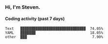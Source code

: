 ### Hi, I'm Steven.

#### Coding activity (past 7 days)
```
Text   ▓▓▓▓▓▓▓▓▓▓▓▓▓▓▓▓▓▓▓▓▓▓▓▓▓▓▓▓▓▓  74.05%
YAML   ▓▓▓▓▓▓▓                         18.05%
other  ▓▓▓                              7.90%
```
